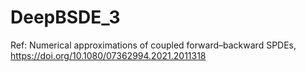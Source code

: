 # DeepBSDE_3
Ref: Numerical approximations of coupled forward–backward SPDEs, https://doi.org/10.1080/07362994.2021.2011318
